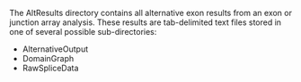 The AltResults directory contains all alternative exon results from an exon or junction array analysis. These results are tab-delimited text files stored in one of several possible sub-directories:
  * AlternativeOutput
  * DomainGraph
  * RawSpliceData